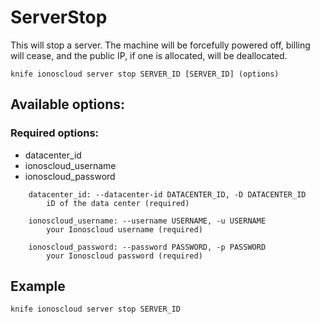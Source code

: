 # ServerStop

This will stop a server. The machine will be forcefully powered off, billing will cease, and the public IP, if one is allocated, will be deallocated.

```text
knife ionoscloud server stop SERVER_ID [SERVER_ID] (options)
```

## Available options:

### Required options:

* datacenter\_id
* ionoscloud\_username
* ionoscloud\_password

```text
    datacenter_id: --datacenter-id DATACENTER_ID, -D DATACENTER_ID
        iD of the data center (required)

    ionoscloud_username: --username USERNAME, -u USERNAME
        your Ionoscloud username (required)

    ionoscloud_password: --password PASSWORD, -p PASSWORD
        your Ionoscloud password (required)
```

## Example

```text
knife ionoscloud server stop SERVER_ID
```

